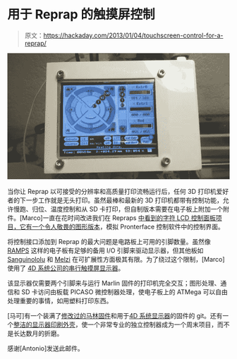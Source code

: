 # 用于 Reprap 的触摸屏控制

> 原文：<https://hackaday.com/2013/01/04/touchscreen-control-for-a-reprap/>

![display](img/57df474155d0c3c8ea6507d442a3cf9e.png)

当你让 Reprap 以可接受的分辨率和高质量打印流畅运行后，任何 3D 打印机爱好者的下一步工作就是无头打印。虽然最棒和最新的 3D 打印机都带有控制功能，允许慢跑、归位、温度控制和从 SD 卡打印，但自制版本需要在电子板上附加一个附件。[Marco]一直在花时间改进我们在 Repraps [中看到的字符 LCD 控制面板项目，它有一个令人敬畏的图形版本](http://www.marcoantonini.eu/doku.php?id=reprap:lcd4d)，模拟 Pronterface 控制软件中的控制界面。

将控制接口添加到 Reprap 的最大问题是电路板上可用的引脚数量。虽然像 [RAMPS](http://reprap.org/wiki/RAMPS_1.4) 这样的电子板有足够的备用 I/O 引脚来驱动显示器，但其他板如 [Sanguinololu](http://reprap.org/wiki/Sanguinololu) 和 [Melzi](http://reprap.org/wiki/Melzi) 在可扩展性方面极其有限。为了绕过这个限制，[Marco]使用了 [4D 系统公司的串行触摸屏显示器](http://www.4dsystems.com.au/prod.php?id=114)。

该显示器仅需要两个引脚来与运行 Marlin 固件的打印机完全交互；图形处理、通信和 SD 卡访问由板载 PICASO 微控制器处理，使电子板上的 ATMega 可以自由处理重要的事情，如用塑料打印东西。

[马可]有一个装满了[修改过的马林固件](https://github.com/MarcoAntonini/Marlin)和用于[4D 系统显示器](https://github.com/MarcoAntonini/ReprRapLcd4D)的固件的 git。还有一个[整洁的显示器印刷外壳](http://www.thingiverse.com/thing:38749)，使一个非常专业的独立控制器成为一个周末项目，而不是长达数月的折磨。

感谢[Antonio]发送此邮件。